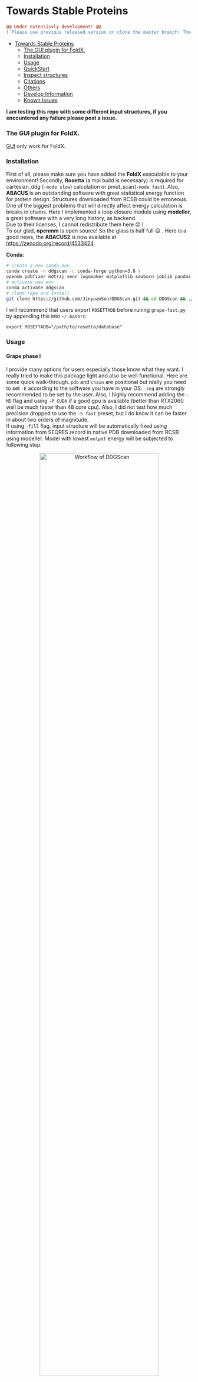 # Towards Stable Proteins

```diff
@@ Under extensisvly development! @@
! Please use previous released version or clone the master branch! The default has been set as dev.
```

- [Towards Stable Proteins](#towards-stable-proteins)
    + [The GUI plugin for FoldX.](#the-gui-plugin-for-foldx)
    + [Installation](#installation)
    + [Usage](#usage)
    + [QuickStart](#quickstart)
    + [Inspect structures](#inspect-structures)
    + [Citations](#citations)
    + [Others](#others)
    + [Develop Information](#develop-information)
    + [Known Issues](#known-issues)

**I am testing this repo with some different input structures, if you encountered any failure please post a issue.** 

### The GUI plugin for FoldX.
[GUI](GUI/) only work for FoldX.

### Installation
 
First of all, please make sure you have added the **FoldX** executable to your environment! Secondly, **Rosetta** 
(a mpi build is necessary) is 
required for cartesian_ddg (`-mode slow`) calculation or pmut_scan(`-mode fast`). 
Also, **ABACUS** is an outstanding software with great statistical energy function for protein design. 
Structures downloaded from RCSB could be erroneous. One of the biggest problems that will directly affect energy calculation is breaks in chains. 
Here I implemented a loop closure module using **modeller**, a great software with a very long history, as backend.   
Due to their licenses, I cannot redistribute them here :worried: !  
To our glad, **openmm** is open source! So the glass is half full :smiley: . Here is a good news, the **ABACUS2** is now available at https://zenodo.org/record/4533424.
  
**Conda**:
```bash
# create a new conda env
conda create -n ddgscan -c conda-forge python=3.8 \
openmm pdbfixer mdtraj venn logomaker matplotlib seaborn joblib pandas numpy
# activate new env
conda activate ddgscan
# clone repo and install
git clone https://github.com/JinyuanSun/DDGScan.git && cd DDGScan && ./setup.py install
```
I will recommend that users export `ROSETTADB` before runing `grape-fast.py` by appending this into `~/.bashrc`:
```
export ROSETTADB="/path/to/rosetta/database"
```
### Usage
#### Grape phase I
I provide many options for users especially those know what they want. I really tried to make this package light and also 
be well functional. Here are some quick walk-through. `pdb` and `chain` are positional but really you need to set 
`-E` according to the software you have in your OS. `-seq` are strongly recommended to be set by the user. 
Also, I highly recommend adding the `-MD` flag and using `-P CUDA` if a good gpu is available (better
 than RTX2060 well be much faster than 48 core cpu). Also, I did not test how much precision dropped to use the `-S fast` 
 preset, but I do know it can be faster in about two orders of magnitude.  
 If using `-fill` flag, input structure will be automatically fixed using information from SEQRES record in native PDB 
 downloaded from RCSB using modeller. Model with lowest `molpdf` energy will be subjected to following step.  
 
 <p align="center">
  <img width="80%" src="./img/fast-grape.png" alt="Workflow of DDGScan">
</p>

```
usage: DDGScan grape_phaseI [-h] [-fill] [-seq SEQUENCE] [-T THREADS] [-fc FOLDX_CUTOFF] [-rc ROSETTA_CUTOFF] [-ac ABACUS_CUTOFF] [-a2c ABACUS2_CUTOFF] [-nstruct RELAX_NUMBER]
                            [-nruns NUMOFRUNS] [-E {abacus,foldx,rosetta,abacus2} [{abacus,foldx,rosetta,abacus2} ...]] [-M {run,rerun,analysis,test}] [-S {fast,slow}] [-MD] [-P {CUDA,CPU}]
                            [-fix_mm]
                            pdb chain

positional arguments:
  pdb                   Input PDB
  chain                 Input PDB Chain to do in silico DMS

optional arguments:
  -h, --help            show this help message and exit
  -fill, --fill_break_in_pdb
                        Use modeller to fill missing residues in your pdb file. Use this option with caution!
  -seq SEQUENCE, --sequence SEQUENCE
                        The exact sequence of protein you want to design. All mutation will be named according to this sequence.
  -T THREADS, --threads THREADS
                        Number of threads to run FoldX, Rosetta
  -fc FOLDX_CUTOFF, --foldx_cutoff FOLDX_CUTOFF
                        Cutoff of FoldX ddg(kcal/mol)
  -rc ROSETTA_CUTOFF, --rosetta_cutoff ROSETTA_CUTOFF
                        Cutoff of Rosetta ddg(R.E.U.)
  -ac ABACUS_CUTOFF, --abacus_cutoff ABACUS_CUTOFF
                        Cutoff of ABACUS SEF(A.E.U.)
  -a2c ABACUS2_CUTOFF, --abacus2_cutoff ABACUS2_CUTOFF
                        Cutoff of ABACUS2 SEF(A.E.U.)
  -nstruct RELAX_NUMBER, --relax_number RELAX_NUMBER
                        Number of how many relaxed structure
  -nruns NUMOFRUNS, --numofruns NUMOFRUNS
                        Number of runs in FoldX BuildModel
  -E {abacus,foldx,rosetta,abacus2} [{abacus,foldx,rosetta,abacus2} ...], --engine {abacus,foldx,rosetta,abacus2} [{abacus,foldx,rosetta,abacus2} ...]
  -M {run,rerun,analysis,test}, --mode {run,rerun,analysis,test}
                        Run, Rerun or analysis
  -S {fast,slow}, --preset {fast,slow}
                        Fast or Slow
  -MD, --molecular_dynamics
                        Run 1ns molecular dynamics simulations for each mutation using openmm.
  -P {CUDA,CPU}, --platform {CUDA,CPU}
                        CUDA or CPU
  -fix_mm, --fix_mainchain_missing
                        fixing missing backbone bone using pdbfixer

```
#### List distribute
```
usage: DDGScan list_distribute [-h] [-msaddg] [-fill] [-fix_mm] [-T THREADS] [-nstruct RELAX_NUMBER] [-nruns NUMOFRUNS] [-E {foldx,rosetta,abacus2} [{foldx,rosetta,abacus2} ...]] [-repair]
                               [-MD] [-P {CUDA,CPU}]
                               pdb mutation_list_file

positional arguments:
  pdb                   Input PDB
  mutation_list_file    Mutation list file, see README for details

optional arguments:
  -h, --help            show this help message and exit
  -msaddg, --output_of_MSAddg
                        The format of MSAddg *.scan.txt, and there may be mismatch between your pdb and sequence
  -fill, --fill_break_in_pdb
                        Use modeller to fill missing residues in your pdb file. Use this option with caution!
  -fix_mm, --fix_mainchain_missing
                        fixing missing backbone bone using pdbfixer
  -T THREADS, --threads THREADS
                        Number of threads to run FoldX, Rosetta or ABACUS2
  -nstruct RELAX_NUMBER, --relax_number RELAX_NUMBER
                        Number of how many relaxed structure
  -nruns NUMOFRUNS, --numofruns NUMOFRUNS
                        Number of runs in FoldX BuildModel
  -E {foldx,rosetta,abacus2} [{foldx,rosetta,abacus2} ...], --engine {foldx,rosetta,abacus2} [{foldx,rosetta,abacus2} ...]
  -repair, --foldx_repair
                        Run Repair before ddG calculation
  -MD, --molecular_dynamics
                        Run 1ns molecular dynamics simulations for each mutation using openmm.
  -P {CUDA,CPU}, --platform {CUDA,CPU}
                        CUDA or CPU
```
#### Analysis and plot
```
usage: DDGScan analysis_and_plot [-h] [--residue_position RESIDUE_POSITION]
                                 [--plot_type {all,venn,residue_bar,heatmap,position_avg_boxplot,variance_lineplot,kde_plot,residue_logo} [{all,venn,residue_bar,heatmap,position_avg_boxplot,variance_lineplot,kde_plot,residue_logo} ...]]
                                 pdb results_dir

positional arguments:
  pdb                   your target pdb file
  results_dir           directory of results of grape_phase_I or list_distribute

optional arguments:
  -h, --help            show this help message and exit
  --residue_position RESIDUE_POSITION
                        residue position, if you asked for a barplot at residue level
  --plot_type {all,venn,residue_bar,heatmap,position_avg_boxplot,variance_lineplot,kde_plot,residue_logo} [{all,venn,residue_bar,heatmap,position_avg_boxplot,variance_lineplot,kde_plot,residue_logo} ...]
                        plots you want to make

```

### QuickStart
#### Grape phaseI
You may want to try it out on a small protein like [Gb1](https://www.rcsb.org/structure/1PGA):  
I will recommend using the `-S fast` with `-MD` flag, and using `CUDA` to accelerate molecular dynamics simulations. 
This is a very good crystal structure solved by X-ray, so I did not pass any value about fixing the PDB file!  
Using `-S slow` to get more accuracy!
```bash
wget https://files.rcsb.org/download/1PGA.pdb
DDGScan grape_phaseI  1PGA.pdb A -E foldx abaucs rosetta -M run -T 40 -S slow -MD -P CUDA
```
You should expecting outputs like:  
A folder named `foldx_results` containing:
```
All_FoldX.score
MutationsEnergies_BestPerPositionBelowCutOff_SortedByEnergy.tab
MutationsEnergies_BelowCutOff.tab
MutationsEnergies_BestPerPosition_SortedByEnergy.tab
MutationsEnergies_BelowCutOff_SortedByEnergy.tab
MutationsEnergies_CompleteList.tab
MutationsEnergies_BestPerPosition.tab
MutationsEnergies_CompleteList_SortedByEnergy.tab
MutationsEnergies_BestPerPositionBelowCutOff.tab
```
And another folder named `foldx_jobs` contains many subdirectories, in each subdirectory, containing raw output for 
every mutation built by FoldX. Of course, there will be directories start with rosetta or abacus, depending on your choice!  
If `-md` was turned on, all produced snapshots can be found in `selectpdb` with `afterMD` as a suffix in the name of PDB files.
### Inspect structures
Using `scripts/inspectmutation.py` to inspect mutations in pymol:
```bash
pymol inspectmutation.py $Wildtype_structure $Mutation_structure $Mutation_position $Chain
```
About principles for protein physics, refer to  [this book](https://u1lib.org/book/2801005/141419).

### Develop Information
2019.04: Developed GUI and single mutation scan for FoldX.  
2021.10: Restart this project to implement GRAPE.  
2021.11: Added `openmm` for MDs.  
2021.12: Added `modeller` for loop modelling and args was rewritten.  
2022.03: Fixed few bugs and working on possible docker image.  
2022.03: Released a few more codes on plotting and interface update.  
Continuing...

### Known Issues
To avoid issues caused by pdb file, it is recommended to carefully exam your input file. One can 
use `/path/to/rosetta/main/tools/protein_tools/scripts/clean_pdb.py`
to clean pdb. However, this script will also renumber pdb file.
During test, some cases failed because of the following problems:
- Non-canonical amino acid in pdb will cause failure due to lack parameters in all predictors, therefore is not accepted.   
- Gaps in pdb introduce ugly energy, you may want to apply `-fill` or use model predicted by AlphaFold.

### Others
如果你在中国大陆地区，可以使用：
```bash
# 可能会落后此仓库一段时间
git clone https://gitee.com/puzhunanlu30/Codes_for_FoldX.git
```
or try this:
```bash
git clone https://github.com.cnpmjs.org/JinyuanSun/DDGScan.git
```

### Lisense
```
MIT License

Copyright (c) 2022 jinyuan sun

Permission is hereby granted, free of charge, to any person obtaining a copy
of this software and associated documentation files (the "Software"), to deal
in the Software without restriction, including without limitation the rights
to use, copy, modify, merge, publish, distribute, sublicense, and/or sell
copies of the Software, and to permit persons to whom the Software is
furnished to do so, subject to the following conditions:

The above copyright notice and this permission notice shall be included in all
copies or substantial portions of the Software.

THE SOFTWARE IS PROVIDED "AS IS", WITHOUT WARRANTY OF ANY KIND, EXPRESS OR
IMPLIED, INCLUDING BUT NOT LIMITED TO THE WARRANTIES OF MERCHANTABILITY,
FITNESS FOR A PARTICULAR PURPOSE AND NONINFRINGEMENT. IN NO EVENT SHALL THE
AUTHORS OR COPYRIGHT HOLDERS BE LIABLE FOR ANY CLAIM, DAMAGES OR OTHER
LIABILITY, WHETHER IN AN ACTION OF CONTRACT, TORT OR OTHERWISE, ARISING FROM,
OUT OF OR IN CONNECTION WITH THE SOFTWARE OR THE USE OR OTHER DEALINGS IN THE
SOFTWARE.
```
SCRIPTS IN THIS REPO ARE FREELY AVAILABLE TO COMMERCIAL USAGE. I WOULD LIKE TO ENCOURAGE THAT ALL COMMERCIAL USAGE OF THIS INTERFACE TO OBTAIN A 
PROPER LISENSE OF BACKEND ENGINES (Rosetta, FoldC, ABACUS1/2, and modeller).  
本项目没有任何使用限制，但是我强烈希望所有商业用途能遵守后端软件（Rosetta, FoldX, ABACUS1/2, and modeller）的许可证！我的初衷是方便合理的使用，不是让侵犯知识产权更容易
